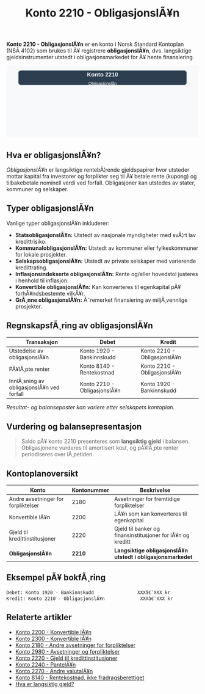 ﻿---
title: "Konto 2210 - ObligasjonslÃ¥n"
meta_title: "2210-obligasjonslan"
meta_description: '**Konto 2210 - ObligasjonslÃ¥n** er en konto i Norsk Standard Kontoplan (NSÂ 4102) som brukes til Ã¥ registrere **obligasjonslÃ¥n**, dvs. langsiktige gjeldsinst...'
slug: 2210-obligasjonslan
type: blog
layout: pages/single
---

**Konto 2210 - ObligasjonslÃ¥n** er en konto i Norsk Standard Kontoplan (NSÂ 4102) som brukes til Ã¥ registrere **obligasjonslÃ¥n**, dvs. langsiktige gjeldsinstrumenter utstedt i obligasjonsmarkedet for Ã¥ hente finansiering.

![Illustrasjon av konto 2210 ObligasjonslÃ¥n](2210-obligasjonslan-image.svg)

## Hva er obligasjonslÃ¥n?

*ObligasjonslÃ¥n* er langsiktige rentebÃ¦rende gjeldspapirer hvor utsteder mottar kapital fra investorer og forplikter seg til Ã¥ betale rente (kupong) og tilbakebetale nominell verdi ved forfall. Obligasjoner kan utstedes av stater, kommuner og selskaper.

## Typer obligasjonslÃ¥n

Vanlige typer obligasjonslÃ¥n inkluderer:

* **StatsobligasjonslÃ¥n:** Utstedt av nasjonale myndigheter med svÃ¦rt lav kredittrisiko.
* **KommunalobligasjonslÃ¥n:** Utstedt av kommuner eller fylkeskommuner for lokale prosjekter.
* **SelskapsobligasjonslÃ¥n:** Utstedt av private selskaper med varierende kredittrating.
* **Inflasjonsindekserte obligasjonslÃ¥n:** Rente og/eller hovedstol justeres i henhold til inflasjon.
* **Konvertible obligasjonslÃ¥n:** Kan konverteres til egenkapital pÃ¥ forhÃ¥ndsbestemte vilkÃ¥r.
* **GrÃ¸nne obligasjonslÃ¥n:** Ã˜remerket finansiering av miljÃ¸vennlige prosjekter.

## RegnskapsfÃ¸ring av obligasjonslÃ¥n

| Transaksjon                        | Debet                     | Kredit                      |
|------------------------------------|---------------------------|-----------------------------|
| Utstedelse av obligasjonslÃ¥n       | Konto 1920 - Bankinnskudd | Konto 2210 - ObligasjonslÃ¥n |
| PÃ¥lÃ¸pte renter                     | Konto 8140 - Rentekostnad | Konto 2210 - ObligasjonslÃ¥n |
| InnlÃ¸sning av obligasjonslÃ¥n ved forfall | Konto 2210 - ObligasjonslÃ¥n | Konto 1920 - Bankinnskudd |

_*Resultat- og balanseposter kan variere etter selskapets kontoplan.*_

## Vurdering og balansepresentasjon

> Saldo pÃ¥ konto 2210 presenteres som **langsiktig gjeld** i balansen. Obligasjonene vurderes til amortisert kost, og pÃ¥lÃ¸pte renter periodiseres over lÃ¸petiden.

## Kontoplanoversikt

| Konto                                 | Kontonummer | Beskrivelse                                                  |
|---------------------------------------|-------------|--------------------------------------------------------------|
| Andre avsetninger for forpliktelser   | 2180        | Avsetninger for fremtidige forpliktelser                     |
| Konvertible lÃ¥n                       | 2200        | LÃ¥n som kan konverteres til egenkapital                      |
| Gjeld til kredittinstitusjoner        | 2220        | Gjeld til banker og finansinstitusjoner for lÃ¥n og kreditt   |
| **ObligasjonslÃ¥n**                    | **2210**    | **Langsiktige obligasjonslÃ¥n utstedt i obligasjonsmarkedet** |

## Eksempel pÃ¥ bokfÃ¸ring

```plaintext
Debet: Konto 1920 - Bankinnskudd                XXXâ€¯XXX kr
Kredit: Konto 2210 - ObligasjonslÃ¥n             XXXâ€¯XXX kr
```

## Relaterte artikler

* [Konto 2200 - Konvertible lÃ¥n](/blogs/kontoplan/2200-konvertible-lan "Konto 2200 - Konvertible lÃ¥n i Norsk Standard Kontoplan")
* [Konto 2300 - Konvertible lÃ¥n](/blogs/kontoplan/2300-konvertible-lan "Konto 2300 - Konvertible lÃ¥n i Norsk Standard Kontoplan")
* [Konto 2180 - Andre avsetninger for forpliktelser](/blogs/kontoplan/2180-andre-avsetninger-for-forpliktelser "Konto 2180 - Andre avsetninger for forpliktelser i Norsk Standard Kontoplan")
* [Konto 2980 - Avsetninger og forpliktelser](/blogs/kontoplan/2980-avsetninger-og-forpliktelser "Konto 2980 - Avsetninger og forpliktelser i Norsk Standard Kontoplan")
* [Konto 2220 - Gjeld til kredittinstitusjoner](/blogs/kontoplan/2220-gjeld-til-kredittinstitusjoner "Konto 2220 - Gjeld til kredittinstitusjoner i Norsk Standard Kontoplan")
* [Konto 2240 - PantelÃ¥n](/blogs/kontoplan/2240-pantelan "Konto 2240 - PantelÃ¥n i Norsk Standard Kontoplan")
* [Konto 2270 - Andre valutalÃ¥n](/blogs/kontoplan/2270-andre-valutalan "Konto 2270 - Andre valutalÃ¥n i Norsk Standard Kontoplan")
* [Konto 8140 - Rentekostnad, ikke fradragsberettiget](/blogs/kontoplan/8140-rentekostnad-ikke-fradragsberettiget "Konto 8140 - Rentekostnad, ikke fradragsberettiget i Norsk Standard Kontoplan")
* [Hva er langsiktig gjeld?](/blogs/regnskap/langsiktig-gjeld "Hva er Langsiktig gjeld? Komplett guide til langsiktig gjeld i norsk regnskap")

